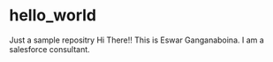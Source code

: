 # hello_world
Just a sample repositry
Hi There!!
This is Eswar Ganganaboina. I am a salesforce consultant.

